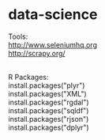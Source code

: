# data-science

Tools:<BR>
http://www.seleniumhq.org<BR>
http://scrapy.org/<BR><BR>

R Packages:<BR>
install.packages("plyr")<BR>
install.packages("XML")<BR>
install.packages("rgdal")<BR>
install.packages("sqldf")<BR>
install.packages("rjson")<BR>
install.packages("dplyr")<BR>
